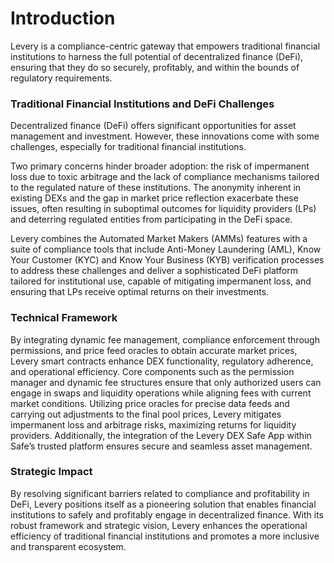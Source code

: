 # Introduction

Levery is a compliance-centric gateway that empowers traditional financial institutions to harness the full potential of decentralized finance (DeFi), ensuring that they do so securely, profitably, and within the bounds of regulatory requirements.

### Traditional Financial Institutions and DeFi Challenges

Decentralized finance (DeFi) offers significant opportunities for asset management and investment. However, these innovations come with some challenges, especially for traditional financial institutions.

Two primary concerns hinder broader adoption: the risk of impermanent loss due to toxic arbitrage and the lack of compliance mechanisms tailored to the regulated nature of these institutions. The anonymity inherent in existing DEXs and the gap in market price reflection exacerbate these issues, often resulting in suboptimal outcomes for liquidity providers (LPs) and deterring regulated entities from participating in the DeFi space.

Levery combines the Automated Market Makers (AMMs) features with a suite of compliance tools that include Anti-Money Laundering (AML), Know Your Customer (KYC) and Know Your Business (KYB) verification processes to address these challenges and deliver a sophisticated DeFi platform tailored for institutional use, capable of mitigating impermanent loss, and ensuring that LPs receive optimal returns on their investments.

### Technical Framework

By integrating dynamic fee management, compliance enforcement through permissions, and price feed oracles to obtain accurate market prices, Levery smart contracts enhance DEX functionality, regulatory adherence, and operational efficiency. Core components such as the permission manager and dynamic fee structures ensure that only authorized users can engage in swaps and liquidity operations while aligning fees with current market conditions. Utilizing price oracles for precise data feeds and carrying out adjustments to the final pool prices, Levery mitigates impermanent loss and arbitrage risks, maximizing returns for liquidity providers. Additionally, the integration of the Levery DEX Safe App within Safe’s trusted platform ensures secure and seamless asset management.

### Strategic Impact

By resolving significant barriers related to compliance and profitability in DeFi, Levery positions itself as a pioneering solution that enables financial institutions to safely and profitably engage in decentralized finance. With its robust framework and strategic vision, Levery enhances the operational efficiency of traditional financial institutions and promotes a more inclusive and transparent ecosystem.
